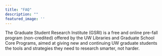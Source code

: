 ```yaml
---
title: "FAQ"
description: ""
featured_image: ''
---
```

The Graduate Student Research Institute (GSRI) is a free and online pre-fall program (non-credited) offered by the UW Libraries and Graduate School Core Programs, aimed at giving new and continuing UW graduate students the tools and strategies they need to research smarter, not harder.

